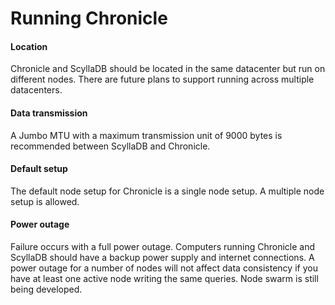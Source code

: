 # Running Chronicle

#### Location
Chronicle and ScyllaDB should be located in the same datacenter but run on different nodes.  There are future plans to support running across multiple datacenters.

#### Data transmission
A Jumbo MTU with a maximum transmission unit of 9000 bytes is recommended between ScyllaDB and Chronicle.  

#### Default setup
The default node setup for Chronicle is a single node setup.  A multiple node setup is allowed.  

#### Power outage
Failure occurs with a full power outage.  Computers running Chronicle and ScyllaDB should have a backup power supply and internet connections.  A power outage for a number of nodes will not affect data consistency if you have at least one active node writing the same queries.  Node swarm is still being developed.  
